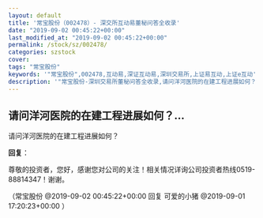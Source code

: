 ```yaml
---
layout: default
title: '常宝股份（002478）- 深交所互动易董秘问答全收录'
date: "2019-09-02 00:45:22+00:00"
last_modified_at: "2019-09-02 00:45:22+00:00"
permalink: /stock/sz/002478/
categories: szstock
cover: 
tags: "常宝股份"
keywords: '"常宝股份",002478,互动易,深证互动易,深圳交易所,上证易互动,上证e互动'
description: '"常宝股份-深圳交易所董秘问答全收录,请问洋河医院的在建工程进展如何？"'
---
```


## 请问洋河医院的在建工程进展如何？...

请问洋河医院的在建工程进展如何？

**回复**：

尊敬的投资者，您好，感谢您对公司的关注！相关情况详询公司投资者热线0519-88814347！谢谢。 

（常宝股份  @2019-09-02 00:45:22+00:00 回复 可爱的小猪  @2019-09-01 17:20:23+00:00 ）


